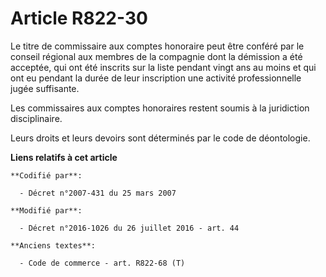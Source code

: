 # Article R822-30

Le titre de commissaire aux comptes honoraire peut être conféré par le conseil régional aux membres de la compagnie dont la
démission a été acceptée, qui ont été inscrits sur la liste pendant vingt ans au moins et qui ont eu pendant la durée de leur
inscription une activité professionnelle jugée suffisante.

Les commissaires aux comptes honoraires restent soumis à la juridiction disciplinaire.

Leurs droits et leurs devoirs sont déterminés par le code de déontologie.

**Liens relatifs à cet article**

	**Codifié par**:

	  - Décret n°2007-431 du 25 mars 2007

	**Modifié par**:

	  - Décret n°2016-1026 du 26 juillet 2016 - art. 44

	**Anciens textes**:

	  - Code de commerce - art. R822-68 (T)
